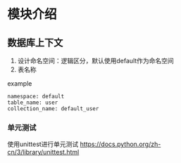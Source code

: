 # 模块介绍

## 数据库上下文

1. 设计命名空间：逻辑区分，默认使用default作为命名空间
2. 表名称

example
```shell
namespace: default
table_name: user
collection_name: default_user
```

### 单元测试
使用unittest进行单元测试
https://docs.python.org/zh-cn/3/library/unittest.html



